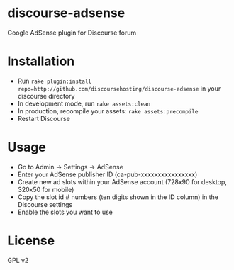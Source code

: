 discourse-adsense
=================

Google AdSense plugin for Discourse forum

Installation
============

* Run `rake plugin:install repo=http://github.com/discoursehosting/discourse-adsense` in your discourse directory
* In development mode, run `rake assets:clean`
* In production, recompile your assets: `rake assets:precompile`
* Restart Discourse

Usage
=====

* Go to Admin -> Settings -> AdSense
* Enter your AdSense publisher ID (ca-pub-xxxxxxxxxxxxxxxx)
* Create new ad slots within your AdSense account (728x90 for desktop, 320x50 for mobile)
* Copy the slot id # numbers (ten digits shown in the ID column) in the Discourse settings
* Enable the slots you want to use

License
=======

GPL v2

